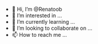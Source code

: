 - 👋 Hi, I’m @Renatoob
- 👀 I’m interested in ...
- 🌱 I’m currently learning ...
- 💞️ I’m looking to collaborate on ...
- 📫 How to reach me ...

<!---
Renatoob/Renatoob is a ✨ special ✨ repository because its `README.md` (this file) appears on your GitHub profile.
You can click the Preview link to take a look at your changes.
--->
